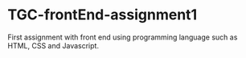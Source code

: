 # TGC-frontEnd-assignment1

First assignment with front end using programming language  such as HTML, CSS and Javascript.
